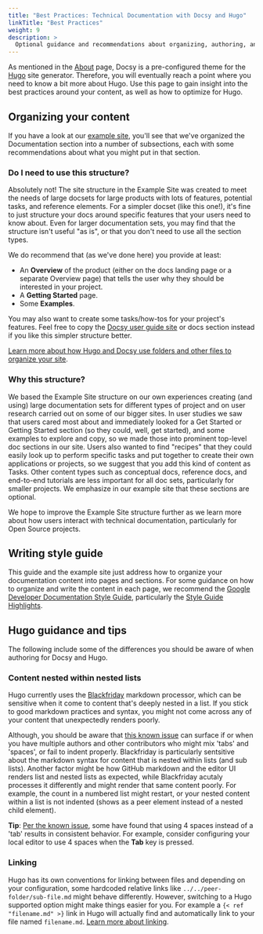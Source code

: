 ```yaml
---
title: "Best Practices: Technical Documentation with Docsy and Hugo"
linkTitle: "Best Practices"
weight: 9
description: >
  Optional guidance and recommendations about organizing, authoring, and managing your technical documentation.
---
```


As mentioned in the [About](/about') page, Docsy is a pre-configured theme for the [Hugo](https://gohugo.io/) site 
generator. Therefore, you will eventually reach a point where you need to know a bit more about Hugo. Use this page
to gain insight into the best practices around your content, as well as how to optimize for Hugo. 

## Organizing your content

If you have a look at our [example site](https://goldydocs.netlify.com/about/), you'll see that we've organized 
the Documentation section into a number of subsections, each with some recommendations about what you might put 
in that section.

### Do I need to use this structure?

Absolutely not! The site structure in the Example Site was created to meet the needs of large docsets for large
products with lots of features, potential tasks, and reference elements. For a simpler docset (like this one!),
it's fine to just structure your docs around specific features that your users need to know about.  Even for larger
documentation sets, you may find that the structure isn't useful "as is", or that you don't need to use all the 
section types. 

We do recommend that (as we've done here) you provide at least:

* An **Overview** of the product (either on the docs landing page or a separate Overview page) that tells the user why they should be interested in your project.
* A **Getting Started** page.
* Some **Examples**.

You may also want to create some tasks/how-tos for your project's features. Feel free to copy the [Docsy user guide site](/link/to/eventual/repo) or docs section instead if you like this simpler structure better. 

[Learn more about how Hugo and Docsy use folders and other files to organize your site](/docs/adding-content/content/#organizing-your-documentation).

### Why this structure?

We based the Example Site structure on our own experiences creating (and using) large documentation sets for different types of project and on user research carried out on some of our bigger sites. In user studies we saw that users cared most about and immediately looked for a Get Started or Getting Started section (so they could, well, get started), and some examples to explore and copy, so we made those into prominent top-level doc sections in our site. Users also wanted to find "recipes" that they could easily look up to perform specific tasks and put together to create their own applications or projects, so we suggest that you add this kind of content as Tasks. Other content types such as conceptual docs, reference docs, and end-to-end tutorials are less important for all doc sets, particularly for smaller projects. We emphasize in our example site that these sections are optional.

We hope to improve the Example Site structure further as we learn more about how users interact with technical documentation, particularly for Open Source projects.

## Writing style guide

This guide and the example site just address how to organize your documentation content into pages and sections. For some guidance on how to organize and write the content in each page, we recommend the [Google Developer Documentation Style Guide](https://developers.google.com/style/), particularly the [Style Guide Highlights](https://developers.google.com/style/highlights).

## Hugo guidance and tips

The following include some of the differences you should be aware of when authoring for Docsy and Hugo.

### Content nested within nested lists

Hugo currently uses the [Blackfriday](https://github.com/russross/blackfriday) markdown processor, which can be 
sensitive when it come to content that's deeply nested in a list. If you stick to good markdown practices and 
syntax, you might not come across any of your content that unexpectedly renders poorly. 

Although, you should be aware that [this known issue](https://github.com/russross/blackfriday/issues/329) can surface 
if or when you have multiple authors and other contributors who might mix 'tabs' and 'spaces', or fail to indent properly.
Blackfriday is particularly sentsitive about the markdown syntax for content that is nested within lists (and sub lists).
Another factor might be how GitHub markdown and the editor UI renders list and nested lists as expected, while Blackfriday 
acutaly processes it differently and might render that same content poorly. For example, the count in a numbered list 
might restart, or your nested content within a list is not indented 
(shows as a peer element instead of a nested child element).

**Tip**: [Per the known issue](https://github.com/russross/blackfriday/issues/329#issuecomment-277602856), some
have found that using 4 spaces instead of a 'tab' results in consistent behavior. For example, consider
configuring your local editor to use 4 spaces when the **Tab** key is pressed.

### Linking

Hugo has its own conventions for linking between files and depending on your configuration, some hardcoded relative 
links like `../../peer-folder/sub-file.md` might behave differently. However, switching to a Hugo supported option
might make things easier for you. For example a `{< ref "filename.md" >}` link in Hugo will actually find and 
automatically link to your file named `filename.md`. 
[Learn more about linking](https://gohugo.io/content-management/cross-references/). 
